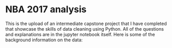 # NBA 2017 analysis 
This is the upload of an intermediate capstone project that I have completed that showcase the skills of data cleaning using Python. All of the questions and explanations are in the jupyter notebook itself. Here is some of the background information on the data:
